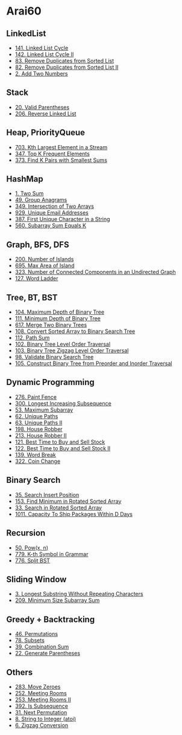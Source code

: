 # Arai60
## LinkedList
- [141. Linked List Cycle]()
- [142. Linked List Cycle II]()
- [83. Remove Duplicates from Sorted List]()
- [82. Remove Duplicates from Sorted List II]()
- [2. Add Two Numbers]()

## Stack
- [20. Valid Parentheses]()
- [206. Reverse Linked List]()

## Heap, PriorityQueue
- [703. Kth Largest Element in a Stream]()
- [347. Top K Frequent Elements]()
- [373. Find K Pairs with Smallest Sums]()

## HashMap
- [1. Two Sum]()
- [49. Group Anagrams]()
- [349. Intersection of Two Arrays]()
- [929. Unique Email Addresses]()
- [387. First Unique Character in a String]()
- [560. Subarray Sum Equals K]()

## Graph, BFS, DFS
- [200. Number of Islands]()
- [695. Max Area of Island]()
- [323. Number of Connected Components in an Undirected Graph]()
- [127. Word Ladder]()

## Tree, BT, BST
- [104. Maximum Depth of Binary Tree]()
- [111. Minimum Depth of Binary Tree]()
- [617. Merge Two Binary Trees]()
- [108. Convert Sorted Array to Binary Search Tree]()
- [112. Path Sum]()
- [102. Binary Tree Level Order Traversal]()
- [103. Binary Tree Zigzag Level Order Traversal]()
- [98. Validate Binary Search Tree]()
- [105. Construct Binary Tree from Preorder and Inorder Traversal]()

## Dynamic Programming
- [276. Paint Fence]()
- [300. Longest Increasing Subsequence]()
- [53. Maximum Subarray]()
- [62. Unique Paths]()
- [63. Unique Paths II]()
- [198. House Robber]()
- [213. House Robber II]()
- [121. Best Time to Buy and Sell Stock]()
- [122. Best Time to Buy and Sell Stock II]()
- [139. Word Break]()
- [322. Coin Change]()

## Binary Search
- [35. Search Insert Position]()
- [153. Find Minimum in Rotated Sorted Array]()
- [33. Search in Rotated Sorted Array]()
- [1011. Capacity To Ship Packages Within D Days]()

## Recursion
- [50. Pow(x, n)]()
- [779. K-th Symbol in Grammar]()
- [776. Split BST]()

## Sliding Window
- [3. Longest Substring Without Repeating Characters]()
- [209. Minimum Size Subarray Sum]()

## Greedy + Backtracking
- [46. Permutations]()
- [78. Subsets]()
- [39. Combination Sum]()
- [22. Generate Parentheses]()

## Others
- [283. Move Zeroes]()
- [252. Meeting Rooms]()
- [253. Meeting Rooms II]()
- [392. Is Subsequence]()
- [31. Next Permutation]()
- [8. String to Integer (atoi)]()
- [6. Zigzag Conversion]()
